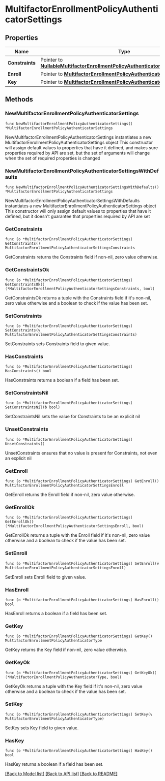# MultifactorEnrollmentPolicyAuthenticatorSettings

## Properties

Name | Type | Description | Notes
------------ | ------------- | ------------- | -------------
**Constraints** | Pointer to [**NullableMultifactorEnrollmentPolicyAuthenticatorSettingsConstraints**](MultifactorEnrollmentPolicyAuthenticatorSettingsConstraints.md) |  | [optional] 
**Enroll** | Pointer to [**MultifactorEnrollmentPolicyAuthenticatorSettingsEnroll**](MultifactorEnrollmentPolicyAuthenticatorSettingsEnroll.md) |  | [optional] 
**Key** | Pointer to [**MultifactorEnrollmentPolicyAuthenticatorType**](MultifactorEnrollmentPolicyAuthenticatorType.md) |  | [optional] 

## Methods

### NewMultifactorEnrollmentPolicyAuthenticatorSettings

`func NewMultifactorEnrollmentPolicyAuthenticatorSettings() *MultifactorEnrollmentPolicyAuthenticatorSettings`

NewMultifactorEnrollmentPolicyAuthenticatorSettings instantiates a new MultifactorEnrollmentPolicyAuthenticatorSettings object
This constructor will assign default values to properties that have it defined,
and makes sure properties required by API are set, but the set of arguments
will change when the set of required properties is changed

### NewMultifactorEnrollmentPolicyAuthenticatorSettingsWithDefaults

`func NewMultifactorEnrollmentPolicyAuthenticatorSettingsWithDefaults() *MultifactorEnrollmentPolicyAuthenticatorSettings`

NewMultifactorEnrollmentPolicyAuthenticatorSettingsWithDefaults instantiates a new MultifactorEnrollmentPolicyAuthenticatorSettings object
This constructor will only assign default values to properties that have it defined,
but it doesn't guarantee that properties required by API are set

### GetConstraints

`func (o *MultifactorEnrollmentPolicyAuthenticatorSettings) GetConstraints() MultifactorEnrollmentPolicyAuthenticatorSettingsConstraints`

GetConstraints returns the Constraints field if non-nil, zero value otherwise.

### GetConstraintsOk

`func (o *MultifactorEnrollmentPolicyAuthenticatorSettings) GetConstraintsOk() (*MultifactorEnrollmentPolicyAuthenticatorSettingsConstraints, bool)`

GetConstraintsOk returns a tuple with the Constraints field if it's non-nil, zero value otherwise
and a boolean to check if the value has been set.

### SetConstraints

`func (o *MultifactorEnrollmentPolicyAuthenticatorSettings) SetConstraints(v MultifactorEnrollmentPolicyAuthenticatorSettingsConstraints)`

SetConstraints sets Constraints field to given value.

### HasConstraints

`func (o *MultifactorEnrollmentPolicyAuthenticatorSettings) HasConstraints() bool`

HasConstraints returns a boolean if a field has been set.

### SetConstraintsNil

`func (o *MultifactorEnrollmentPolicyAuthenticatorSettings) SetConstraintsNil(b bool)`

 SetConstraintsNil sets the value for Constraints to be an explicit nil

### UnsetConstraints
`func (o *MultifactorEnrollmentPolicyAuthenticatorSettings) UnsetConstraints()`

UnsetConstraints ensures that no value is present for Constraints, not even an explicit nil
### GetEnroll

`func (o *MultifactorEnrollmentPolicyAuthenticatorSettings) GetEnroll() MultifactorEnrollmentPolicyAuthenticatorSettingsEnroll`

GetEnroll returns the Enroll field if non-nil, zero value otherwise.

### GetEnrollOk

`func (o *MultifactorEnrollmentPolicyAuthenticatorSettings) GetEnrollOk() (*MultifactorEnrollmentPolicyAuthenticatorSettingsEnroll, bool)`

GetEnrollOk returns a tuple with the Enroll field if it's non-nil, zero value otherwise
and a boolean to check if the value has been set.

### SetEnroll

`func (o *MultifactorEnrollmentPolicyAuthenticatorSettings) SetEnroll(v MultifactorEnrollmentPolicyAuthenticatorSettingsEnroll)`

SetEnroll sets Enroll field to given value.

### HasEnroll

`func (o *MultifactorEnrollmentPolicyAuthenticatorSettings) HasEnroll() bool`

HasEnroll returns a boolean if a field has been set.

### GetKey

`func (o *MultifactorEnrollmentPolicyAuthenticatorSettings) GetKey() MultifactorEnrollmentPolicyAuthenticatorType`

GetKey returns the Key field if non-nil, zero value otherwise.

### GetKeyOk

`func (o *MultifactorEnrollmentPolicyAuthenticatorSettings) GetKeyOk() (*MultifactorEnrollmentPolicyAuthenticatorType, bool)`

GetKeyOk returns a tuple with the Key field if it's non-nil, zero value otherwise
and a boolean to check if the value has been set.

### SetKey

`func (o *MultifactorEnrollmentPolicyAuthenticatorSettings) SetKey(v MultifactorEnrollmentPolicyAuthenticatorType)`

SetKey sets Key field to given value.

### HasKey

`func (o *MultifactorEnrollmentPolicyAuthenticatorSettings) HasKey() bool`

HasKey returns a boolean if a field has been set.


[[Back to Model list]](../README.md#documentation-for-models) [[Back to API list]](../README.md#documentation-for-api-endpoints) [[Back to README]](../README.md)


